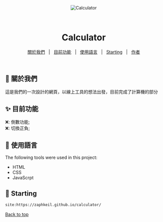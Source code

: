 <div align="center" id="top"> 
  <img src="https://raw.githubusercontent.com/Zaphkeil/calculator/main/icon.ico" alt="Calculator" />

  &#xa0;

  <!-- <a href="https://calculator.netlify.app">Demo</a> -->
</div>

<h1 align="center">Calculator</h1>



<!-- Status -->

<!-- <h4 align="center"> 
	🚧  Calculator 🚀 Under construction...  🚧
</h4> 

<hr> -->

<p align="center">
  <a href="#dart-about">關於我們</a> &#xa0; | &#xa0; 
  <a href="#sparkles-features">目前功能</a> &#xa0; | &#xa0;
  <a href="#rocket-technologies">使用語言</a> &#xa0; | &#xa0;
  <a href="#checkered_flag-starting">Starting</a> &#xa0; | &#xa0;
  <a href="https://github.com/Zaphkeil/calculator.git" target="_blank">作者</a>
</p>

<br>

## :dart: 關於我們 ##

這是我們的一次設計的網頁，以線上工具的想法出發，目前完成了計算機的部分

## :sparkles: 目前功能 ##

❌: 倒數功能;\
❌: 切換正負;

## :rocket: 使用語言 ##

The following tools were used in this project:

- HTML
- CSS
- JavaScrpt


## :checkered_flag: Starting ##

```bash
site:https://zaphkeil.github.io/calculator/
```



<a href="#top">Back to top</a>

